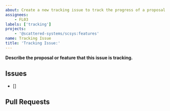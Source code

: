 ```yaml
---
about: Create a new tracking issue to track the progress of a proposal or feature.
assignees:
    - FL03
labels: ['tracking']
projects: 
    - '@scattered-systems/scsys:features'
name: Tracking Issue
title: 'Tracking Issue:'
---
```


**Describe the proposal or feature that this issue is tracking.**

## Issues

- []

## Pull Requests
